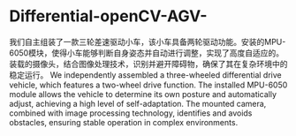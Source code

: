 # Differential-openCV-AGV-
我们自主组装了一款三轮差速驱动小车，该小车具备两轮驱动功能。安装的MPU-6050模块，使得小车能够判断自身姿态并自动进行调整，实现了高度自适应的。装载的摄像头，结合图像处理技术，识别并避开障碍物，确保了其在复杂环境中的稳定运行。
We independently assembled a three-wheeled differential drive vehicle, which features a two-wheel drive function. The installed MPU-6050 module allows the vehicle to determine its own posture and automatically adjust, achieving a high level of self-adaptation. The mounted camera, combined with image processing technology, identifies and avoids obstacles, ensuring stable operation in complex environments.
